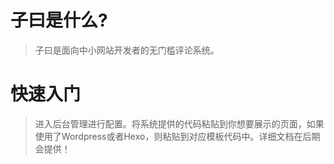 # 子曰是什么?

> 子曰是面向中小网站开发者的无门槛评论系统。

# 快速入门

> 进入后台管理进行配置。将系统提供的代码粘贴到你想要展示的页面，如果使用了Wordpress或者Hexo，则粘贴到对应模板代码中。详细文档在后期会提供！
